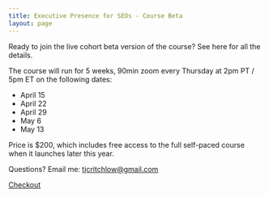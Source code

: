 ```yaml
---
title: Executive Presence for SEOs - Course Beta
layout: page
---
```


Ready to join the live cohort beta version of the course? See here for all the details.

The course will run for 5 weeks, 90min zoom every Thursday at 2pm PT / 5pm ET on the following dates:

- April 15
- April 22
- April 29
- May 6
- May 13

Price is $200, which includes free access to the full self-paced course when it launches later this year.

Questions? Email me: tjcritchlow@gmail.com

<!-- Load Stripe.js on your website. -->
<script src="https://js.stripe.com/v3"></script>

<!-- Create a button that your customers click to complete their purchase. Customize the styling to suit your branding. -->
<div class="ph3">
  
  <a id="checkout-button-price_1Ibss8L5622gsGmh54W16XLz" class="f4 link dim br3 ph3 pv2 mb2 dib white bg-seomba-red" href="#0">Checkout</a>
  
</div>


<div id="error-message"></div>

<script>
(function() {
var stripe = Stripe('pk_live_51IbsfsL5622gsGmhUlHqPNCa70Ac3I3l6pSeEenMhSzugJJGvXaVuD9U6rlgq1RVse1J4phWEGLGwIAoH8zSo2GL00kOBE7wRT');

var checkoutButton = document.getElementById('checkout-button-price_1Ibss8L5622gsGmh54W16XLz');
checkoutButton.addEventListener('click', function () {
/*
* When the customer clicks on the button, redirect
* them to Checkout.
*/
stripe.redirectToCheckout({
lineItems: [{price: 'price_1Ibss8L5622gsGmh54W16XLz', quantity: 1}],
mode: 'payment',
/*
* Do not rely on the redirect to the successUrl for fulfilling
* purchases, customers may not always reach the success_url after
* a successful payment.
* Instead use one of the strategies described in
* https://stripe.com/docs/payments/checkout/fulfill-orders
*/
successUrl: 'https://seomba.com/thankyou',
cancelUrl: 'https://seomba.com/cancelled',
})
.then(function (result) {
if (result.error) {
/*
* If `redirectToCheckout` fails due to a browser or network
* error, display the localized error message to your customer.
*/
var displayError = document.getElementById('error-message');
displayError.textContent = result.error.message;
}
});
});
})();
</script>